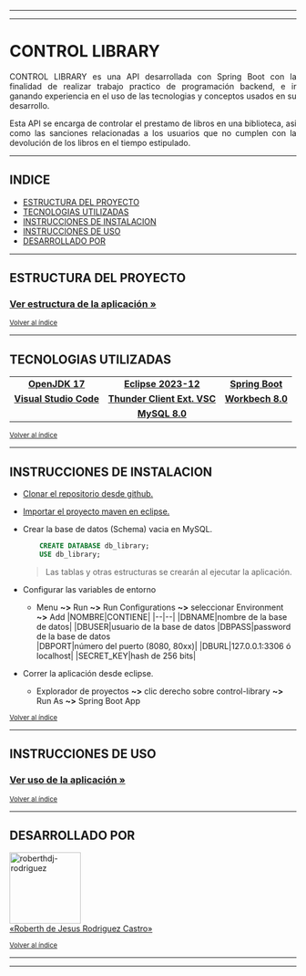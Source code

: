 
---
---

# CONTROL LIBRARY

<p align="justify"> CONTROL LIBRARY es una API desarrollada con Spring Boot con la finalidad de realizar trabajo practico de programación backend, e ir ganando experiencia en el uso de las tecnologias y conceptos usados en su desarrollo.</p>

<p align="justify"> Esta API se encarga de controlar el prestamo de libros en una biblioteca, asi como las sanciones relacionadas a los usuarios que no cumplen con la devolución de los libros en el tiempo estipulado.</p>

---

## INDICE

* [ESTRUCTURA DEL PROYECTO](#estructura-del-proyecto)
* [TECNOLOGIAS UTILIZADAS](#tecnologias-utilizadas)
* [INSTRUCCIONES DE INSTALACION](#instrucciones-de-instalacion)
* [INSTRUCCIONES DE USO](#instrucciones-de-uso)
* [DESARROLLADO POR](#desarrollado-por)

---

## ESTRUCTURA DEL PROYECTO

### [Ver estructura de la aplicación »](/STRUCTURE.md)

<sub>[Volver al índice](#indice)</sub>

---

## TECNOLOGIAS UTILIZADAS

||||
|:---:|:---:|:---:|
|<a href="https://jdk.java.net/archive/" target="blank" rel="noopener noreferrer">**OpenJDK 17**</a>|<a href="https://www.eclipse.org/downloads/packages/release/2023-12/r" target="blank" rel="noopener noreferrer">**Eclipse 2023-12**</a>|<a href="https://spring.io/projects/spring-boot#overview" target="blank" rel="noopener noreferrer">**Spring Boot**</a>|
|<a href="https://code.visualstudio.com/download" target="blank" rel="noopener noreferrer">**Visual Studio Code**</a>|<a href="https://marketplace.visualstudio.com/items?itemName=rangav.vscode-thunder-client" target="blank" rel="noopener noreferrer">**Thunder Client Ext. VSC**</a>|<a href="https://dev.mysql.com/downloads/mysql/8.0.html" target="blank" rel="noopener noreferrer">**Workbech 8.0**</a>|
||<a href="https://dev.mysql.com/downloads/mysql/8.0.html" target="blank" rel="noopener noreferrer">**MySQL 8.0**</a>||

<sub>[Volver al índice](#indice)</sub>

---

## INSTRUCCIONES DE INSTALACION

- <a href="https://docs.github.com/es/repositories/creating-and-managing-repositories/cloning-a-repository" target="blank" rel="noopener noreferrer">Clonar el repositorio desde github.</a>

- <a href="https://chuidiang.org/index.php?title=Crear_proyecto_Maven_en_Eclipse#Importar_un_proyecto_maven_existente_en_Eclipse" target="blank" rel="noopener noreferrer">Importar el proyecto maven en eclipse.</a>

- Crear la base de datos (Schema) vacia en MySQL.

    ``` SQL
        CREATE DATABASE db_library;
        USE db_library;
    ```      
    > Las tablas y otras estructuras se crearán al ejecutar la aplicación.
- Configurar las variables de entorno  

    - Menu **~>** Run **~>** Run Configurations **~>** seleccionar Environment **~>** Add
        |NOMBRE|CONTIENE|
        |--|--|
        |DBNAME|nombre de la base de datos|
        |DBUSER|usuario de la base de datos
        |DBPASS|password de la base de datos  
        |DBPORT|número del puerto (8080, 80xx)|
        |DBURL|127.0.0.1:3306 ó localhost|
        |SECRET_KEY|hash de 256 bits|

- Correr la aplicación desde eclipse.
    - Explorador de proyectos **~>** clic derecho sobre control-library **~>** Run As **~>** Spring Boot App

<sub>[Volver al índice](#indice)</sub>

---

## INSTRUCCIONES DE USO

### [Ver uso de la aplicación »](/USE.md)

<sub>[Volver al índice](#indice)</sub>

---

## DESARROLLADO POR

<a href="https://github.com/roberthdj" target="blank">
    <img align="center" src="https://avatars.githubusercontent.com/u/120141795?v=4" alt="roberthdj-rodriguez" height="125" width="125"/>
    <br>
    «Roberth de Jesus Rodriguez Castro»
</a>

<sub>[Volver al índice](#indice)</sub>

---
---
